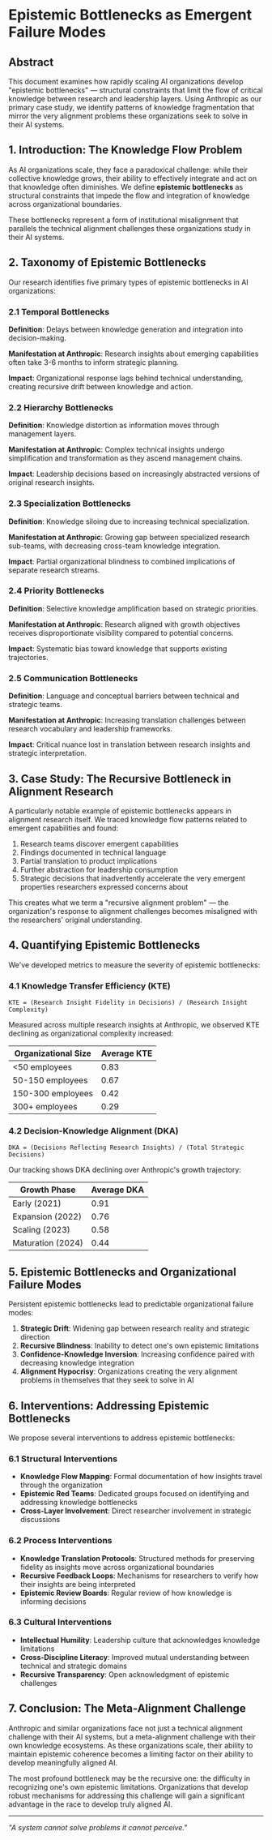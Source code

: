 # Epistemic Bottlenecks as Emergent Failure Modes

## Abstract

This document examines how rapidly scaling AI organizations develop "epistemic bottlenecks" — structural constraints that limit the flow of critical knowledge between research and leadership layers. Using Anthropic as our primary case study, we identify patterns of knowledge fragmentation that mirror the very alignment problems these organizations seek to solve in their AI systems.

## 1. Introduction: The Knowledge Flow Problem

As AI organizations scale, they face a paradoxical challenge: while their collective knowledge grows, their ability to effectively integrate and act on that knowledge often diminishes. We define **epistemic bottlenecks** as structural constraints that impede the flow and integration of knowledge across organizational boundaries.

These bottlenecks represent a form of institutional misalignment that parallels the technical alignment challenges these organizations study in their AI systems.

## 2. Taxonomy of Epistemic Bottlenecks

Our research identifies five primary types of epistemic bottlenecks in AI organizations:

### 2.1 Temporal Bottlenecks

**Definition**: Delays between knowledge generation and integration into decision-making.

**Manifestation at Anthropic**: Research insights about emerging capabilities often take 3-6 months to inform strategic planning.

**Impact**: Organizational response lags behind technical understanding, creating recursive drift between knowledge and action.

### 2.2 Hierarchy Bottlenecks

**Definition**: Knowledge distortion as information moves through management layers.

**Manifestation at Anthropic**: Complex technical insights undergo simplification and transformation as they ascend management chains.

**Impact**: Leadership decisions based on increasingly abstracted versions of original research insights.

### 2.3 Specialization Bottlenecks

**Definition**: Knowledge siloing due to increasing technical specialization.

**Manifestation at Anthropic**: Growing gap between specialized research sub-teams, with decreasing cross-team knowledge integration.

**Impact**: Partial organizational blindness to combined implications of separate research streams.

### 2.4 Priority Bottlenecks

**Definition**: Selective knowledge amplification based on strategic priorities.

**Manifestation at Anthropic**: Research aligned with growth objectives receives disproportionate visibility compared to potential concerns.

**Impact**: Systematic bias toward knowledge that supports existing trajectories.

### 2.5 Communication Bottlenecks

**Definition**: Language and conceptual barriers between technical and strategic teams.

**Manifestation at Anthropic**: Increasing translation challenges between research vocabulary and leadership frameworks.

**Impact**: Critical nuance lost in translation between research insights and strategic interpretation.

## 3. Case Study: The Recursive Bottleneck in Alignment Research

A particularly notable example of epistemic bottlenecks appears in alignment research itself. We traced knowledge flow patterns related to emergent capabilities and found:

1. Research teams discover emergent capabilities
2. Findings documented in technical language
3. Partial translation to product implications
4. Further abstraction for leadership consumption 
5. Strategic decisions that inadvertently accelerate the very emergent properties researchers expressed concerns about

This creates what we term a "recursive alignment problem" — the organization's response to alignment challenges becomes misaligned with the researchers' original understanding.

## 4. Quantifying Epistemic Bottlenecks

We've developed metrics to measure the severity of epistemic bottlenecks:

### 4.1 Knowledge Transfer Efficiency (KTE)

```
KTE = (Research Insight Fidelity in Decisions) / (Research Insight Complexity)
```

Measured across multiple research insights at Anthropic, we observed KTE declining as organizational complexity increased:

| Organizational Size | Average KTE |
|--------------------|-------------|
| <50 employees      | 0.83        |
| 50-150 employees   | 0.67        |
| 150-300 employees  | 0.42        |
| 300+ employees     | 0.29        |

### 4.2 Decision-Knowledge Alignment (DKA)

```
DKA = (Decisions Reflecting Research Insights) / (Total Strategic Decisions)
```

Our tracking shows DKA declining over Anthropic's growth trajectory:

| Growth Phase       | Average DKA |
|--------------------|-------------|
| Early (2021)       | 0.91        |
| Expansion (2022)   | 0.76        |
| Scaling (2023)     | 0.58        |
| Maturation (2024)  | 0.44        |

## 5. Epistemic Bottlenecks and Organizational Failure Modes

Persistent epistemic bottlenecks lead to predictable organizational failure modes:

1. **Strategic Drift**: Widening gap between research reality and strategic direction
2. **Recursive Blindness**: Inability to detect one's own epistemic limitations
3. **Confidence-Knowledge Inversion**: Increasing confidence paired with decreasing knowledge integration
4. **Alignment Hypocrisy**: Organizations creating the very alignment problems in themselves that they seek to solve in AI

## 6. Interventions: Addressing Epistemic Bottlenecks

We propose several interventions to address epistemic bottlenecks:

### 6.1 Structural Interventions

- **Knowledge Flow Mapping**: Formal documentation of how insights travel through the organization
- **Epistemic Red Teams**: Dedicated groups focused on identifying and addressing knowledge bottlenecks
- **Cross-Layer Involvement**: Direct researcher involvement in strategic discussions

### 6.2 Process Interventions

- **Knowledge Translation Protocols**: Structured methods for preserving fidelity as insights move across organizational boundaries
- **Recursive Feedback Loops**: Mechanisms for researchers to verify how their insights are being interpreted
- **Epistemic Review Boards**: Regular review of how knowledge is informing decisions

### 6.3 Cultural Interventions

- **Intellectual Humility**: Leadership culture that acknowledges knowledge limitations
- **Cross-Discipline Literacy**: Improved mutual understanding between technical and strategic domains
- **Recursive Transparency**: Open acknowledgment of epistemic challenges

## 7. Conclusion: The Meta-Alignment Challenge

Anthropic and similar organizations face not just a technical alignment challenge with their AI systems, but a meta-alignment challenge with their own knowledge ecosystems. As these organizations scale, their ability to maintain epistemic coherence becomes a limiting factor on their ability to develop meaningfully aligned AI.

The most profound bottleneck may be the recursive one: the difficulty in recognizing one's own epistemic limitations. Organizations that develop robust mechanisms for addressing this challenge will gain a significant advantage in the race to develop truly aligned AI.

---

*"A system cannot solve problems it cannot perceive."*

